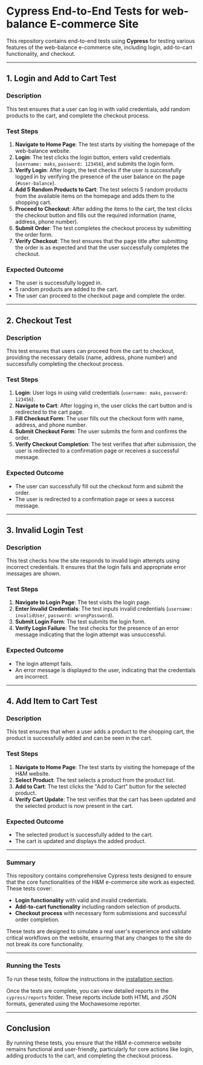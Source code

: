 # Cypress End-to-End Tests for web-balance E-commerce Site

This repository contains end-to-end tests using **Cypress** for testing various features of the web-balance e-commerce site, including login, add-to-cart functionality, and checkout.

---

## 1. Login and Add to Cart Test

### Description
This test ensures that a user can log in with valid credentials, add random products to the cart, and complete the checkout process.

### Test Steps
1. **Navigate to Home Page**: The test starts by visiting the homepage of the web-balance website.
2. **Login**: The test clicks the login button, enters valid credentials (`username: maks`, `password: 123456`), and submits the login form.
3. **Verify Login**: After login, the test checks if the user is successfully logged in by verifying the presence of the user balance on the page (`#user-balance`).
4. **Add 5 Random Products to Cart**: The test selects 5 random products from the available items on the homepage and adds them to the shopping cart.
5. **Proceed to Checkout**: After adding the items to the cart, the test clicks the checkout button and fills out the required information (name, address, phone number).
6. **Submit Order**: The test completes the checkout process by submitting the order form.
7. **Verify Checkout**: The test ensures that the page title after submitting the order is as expected and that the user successfully completes the checkout.

### Expected Outcome
- The user is successfully logged in.
- 5 random products are added to the cart.
- The user can proceed to the checkout page and complete the order.

---

## 2. Checkout Test

### Description
This test ensures that users can proceed from the cart to checkout, providing the necessary details (name, address, phone number) and successfully completing the checkout process.

### Test Steps
1. **Login**: User logs in using valid credentials (`username: maks`, `password: 123456`).
2. **Navigate to Cart**: After logging in, the user clicks the cart button and is redirected to the cart page.
3. **Fill Checkout Form**: The user fills out the checkout form with name, address, and phone number.
4. **Submit Checkout Form**: The user submits the form and confirms the order.
5. **Verify Checkout Completion**: The test verifies that after submission, the user is redirected to a confirmation page or receives a successful message.

### Expected Outcome
- The user can successfully fill out the checkout form and submit the order.
- The user is redirected to a confirmation page or sees a success message.

---

## 3. Invalid Login Test

### Description
This test checks how the site responds to invalid login attempts using incorrect credentials. It ensures that the login fails and appropriate error messages are shown.

### Test Steps
1. **Navigate to Login Page**: The test visits the login page.
2. **Enter Invalid Credentials**: The test inputs invalid credentials (`username: invalidUser`, `password: wrongPassword`).
3. **Submit Login Form**: The test submits the login form.
4. **Verify Login Failure**: The test checks for the presence of an error message indicating that the login attempt was unsuccessful.

### Expected Outcome
- The login attempt fails.
- An error message is displayed to the user, indicating that the credentials are incorrect.

---

## 4. Add Item to Cart Test

### Description
This test ensures that when a user adds a product to the shopping cart, the product is successfully added and can be seen in the cart.

### Test Steps
1. **Navigate to Home Page**: The test starts by visiting the homepage of the H&M website.
2. **Select Product**: The test selects a product from the product list.
3. **Add to Cart**: The test clicks the "Add to Cart" button for the selected product.
4. **Verify Cart Update**: The test verifies that the cart has been updated and the selected product is now present in the cart.

### Expected Outcome
- The selected product is successfully added to the cart.
- The cart is updated and displays the added product.

---

### Summary

This repository contains comprehensive Cypress tests designed to ensure that the core functionalities of the H&M e-commerce site work as expected. These tests cover:

- **Login functionality** with valid and invalid credentials.
- **Add-to-cart functionality** including random selection of products.
- **Checkout process** with necessary form submissions and successful order completion.

These tests are designed to simulate a real user's experience and validate critical workflows on the website, ensuring that any changes to the site do not break its core functionality.

---

### Running the Tests

To run these tests, follow the instructions in the [installation section](#installation).

Once the tests are complete, you can view detailed reports in the `cypress/reports` folder. These reports include both HTML and JSON formats, generated using the Mochawesome reporter.

---

## Conclusion

By running these tests, you ensure that the H&M e-commerce website remains functional and user-friendly, particularly for core actions like login, adding products to the cart, and completing the checkout process.
